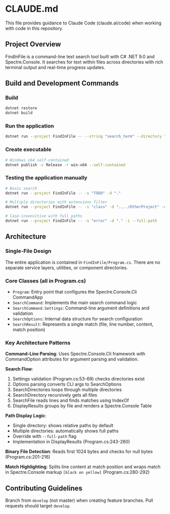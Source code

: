 # CLAUDE.md

This file provides guidance to Claude Code (claude.ai/code) when working with code in this repository.

## Project Overview

FindInFile is a command-line text search tool built with C# .NET 9.0 and Spectre.Console. It searches for text within files across directories with rich terminal output and real-time progress updates.

## Build and Development Commands

### Build
```bash
dotnet restore
dotnet build
```

### Run the application
```bash
dotnet run --project FindInFile -- --string "search_term" --directory "path/to/directory"
```

### Create executable
```bash
# Windows x64 self-contained
dotnet publish -c Release -r win-x64 --self-contained
```

### Testing the application manually
```bash
# Basic search
dotnet run --project FindInFile -- -s "TODO" -d "."

# Multiple directories with extensions filter
dotnet run --project FindInFile -- -s "class" -d ".,../OtherProject" -e ".cs"

# Case-insensitive with full paths
dotnet run --project FindInFile -- -s "error" -d "." -i --full-path
```

## Architecture

### Single-File Design
The entire application is contained in `FindInFile/Program.cs`. There are no separate service layers, utilities, or component directories.

### Core Classes (all in Program.cs)
- `Program`: Entry point that configures the Spectre.Console.Cli CommandApp
- `SearchCommand`: Implements the main search command logic
- `SearchCommand.Settings`: Command-line argument definitions and validation
- `SearchOptions`: Internal data structure for search configuration
- `SearchResult`: Represents a single match (file, line number, content, match position)

### Key Architecture Patterns

**Command-Line Parsing**: Uses Spectre.Console.Cli framework with CommandOption attributes for argument parsing and validation.

**Search Flow**:
1. Settings validation (Program.cs:53-69) checks directories exist
2. Options parsing converts CLI args to SearchOptions
3. SearchDirectories loops through multiple directories
4. SearchDirectory recursively gets all files
5. SearchFile reads lines and finds matches using IndexOf
6. DisplayResults groups by file and renders a Spectre.Console Table

**Path Display Logic**:
- Single directory: shows relative paths by default
- Multiple directories: automatically shows full paths
- Override with `--full-path` flag
- Implementation in DisplayResults (Program.cs:243-260)

**Binary File Detection**: Reads first 1024 bytes and checks for null bytes (Program.cs:201-216)

**Match Highlighting**: Splits line content at match position and wraps match in Spectre.Console markup `[black on yellow]` (Program.cs:280-292)

## Contributing Guidelines

Branch from `develop` (not master) when creating feature branches. Pull requests should target `develop`.
